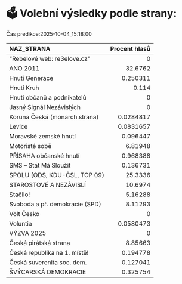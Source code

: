 # 🗳️ Volební výsledky podle strany:

Čas predikce:2025-10-04_15:18:00

| NAZ_STRANA                     |   Procent hlasů |
|:-------------------------------|----------------:|
| "Rebelové web: re3elove.cz"    |       0         |
| ANO 2011                       |      32.6762    |
| Hnutí Generace                 |       0.250311  |
| Hnutí Kruh                     |       0.114     |
| Hnutí občanů a podnikatelů     |       0         |
| Jasný Signál Nezávislých       |       0         |
| Koruna Česká (monarch.strana)  |       0.0284817 |
| Levice                         |       0.0831657 |
| Moravské zemské hnutí          |       0.096447  |
| Motoristé sobě                 |       6.81948   |
| PŘÍSAHA občanské hnutí         |       0.968388  |
| SMS – Stát Má Sloužit          |       0.136731  |
| SPOLU (ODS, KDU-ČSL, TOP 09)   |      25.3336    |
| STAROSTOVÉ A NEZÁVISLÍ         |      10.6974    |
| Stačilo!                       |       5.16288   |
| Svoboda a př. demokracie (SPD) |       8.11293   |
| Volt Česko                     |       0         |
| Voluntia                       |       0.0580473 |
| VÝZVA 2025                     |       0         |
| Česká pirátská strana          |       8.85663   |
| Česká republika na 1. místě!   |       0.194778  |
| Česká suverenita soc. dem.     |       0.127041  |
| ŠVÝCARSKÁ DEMOKRACIE           |       0.325754  |
